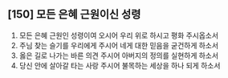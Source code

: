 ## [150] 모든 은혜 근원이신 성령

1) 모든 은혜 근원인 성령이여 오시어 우리 위로 하시고 평화 주시옵소서
2) 주님 찾는 슬기를 우리에게 주시어 네게 대한 믿음을 굳건하게 하소서
3) 옳은 길로 나가는 바른 의견 주시어 아버지의 정의를 실현하게 하소서
4) 당신 안에 살아갈 타는 사랑 주시어 불목하는 세상을 하나 되게 하소서
